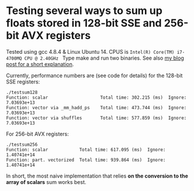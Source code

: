 Testing several ways to sum up floats stored in 128-bit SSE and 256-bit AVX registers
====================
Tested using gcc 4.8.4 & Linux Ubuntu 14. CPUS is ``Intel(R) Core(TM) i7-4700MQ CPU @ 2.40GHz
`` Type make and run two binaries. See also [my blog post for a short explanation](http://searchivarius.org/blog/summing-values-inside-128-bit-sse-or-256-bit-avx-register-its-not-easy-vectorize).

Currently, performance numbers are (see code for details) for the 128-bit SSE registers:
```
./testsum128 
Function: scalar                	Total time: 302.215 (ms)  Ignore: 7.03693e+13
Function: vector via _mm_hadd_ps	Total time: 473.744 (ms)  Ignore: 7.03693e+13
Function: vector via shuffles   	Total time: 577.859 (ms)  Ignore: 7.03693e+13
```
For 256-bit AVX registers:
```
./testsum256 
Function: scalar          	Total time: 617.095 (ms)  Ignore: 1.40741e+14
Function: part. vectorized	Total time: 939.864 (ms)  Ignore: 1.40741e+14
```
In short, the most naive implementation that relies **on the conversion to the array of scalars** sum works best.
